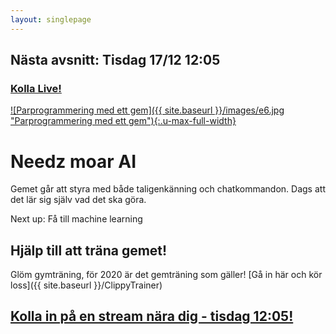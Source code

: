 ```yaml
---
layout: singlepage
---
```

## Nästa avsnitt: Tisdag 17/12 12:05
### [Kolla Live! <i class="fa fa-twitch"></i>](https://www.twitch.tv/lunchmednet)

[![Parprogrammering med ett gem]({{ site.baseurl }}/images/e6.jpg "Parprogrammering med ett gem"){:.u-max-full-width}](https://www.twitch.tv/lunchmednet)

# Needz moar AI
Gemet går att styra med både taligenkänning och chatkommandon. Dags att det lär sig själv vad det ska göra.

Next up: Få till machine learning

## Hjälp till att träna gemet!
Glöm gymträning, för 2020 är det gemträning som gäller!
[Gå in här och kör loss]({{ site.baseurl }}/ClippyTrainer)

## [Kolla in på en stream nära dig - tisdag 12:05!](https://www.twitch.tv/lunchmednet)

